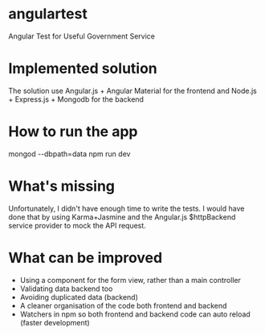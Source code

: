 # angulartest
Angular Test for Useful Government Service

# Implemented solution
The solution use Angular.js + Angular Material for the frontend and Node.js + Express.js + Mongodb for the backend

# How to run the app
mongod --dbpath=data
npm run dev

# What's missing
Unfortunately, I didn't have enough time to write the tests. I would have done that by using Karma+Jasmine and the Angular.js $httpBackend service provider to mock the API request.

# What can be improved
- Using a component for the form view, rather than a main controller
- Validating data backend too
- Avoiding duplicated data (backend)
- A cleaner organisation of the code both frontend and backend
- Watchers in npm so both frontend and backend code can auto reload (faster development)
